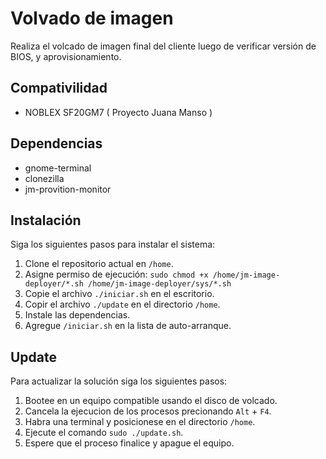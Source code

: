 # Volvado de imagen
Realiza el volcado de imagen final del cliente luego de verificar versión de BIOS, y aprovisionamiento.

## Compativilidad
- NOBLEX SF20GM7 ( Proyecto Juana Manso )

## Dependencias
- gnome-terminal
- clonezilla
- jm-provition-monitor

## Instalación
Siga los siguientes pasos para instalar el sistema:

1. Clone el repositorio actual en `/home`.
2. Asigne permiso de ejecución: `sudo chmod +x /home/jm-image-deployer/*.sh /home/jm-image-deployer/sys/*.sh`
3. Copie el archivo `./iniciar.sh` en el escritorio.
4. Copir el archivo `./update` en el directorio `/home`.
5. Instale las dependencias.
6. Agregue `/iniciar.sh` en la lista de auto-arranque.

## Update
Para actualizar la solución siga los siguientes pasos:

1. Bootee en un equipo compatible usando el disco de volcado.
2. Cancela la ejecucion de los procesos precionando `Alt` + `F4`.
3. Habra una terminal y posicionese en el directorio `/home`.
4. Ejecute el comando `sudo ./update.sh`.
5. Espere que el proceso finalice y apague el equipo.  
